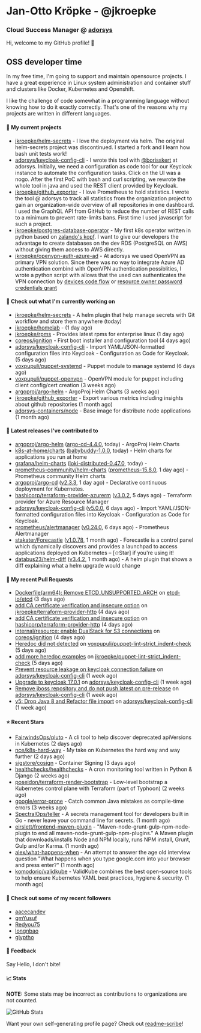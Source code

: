 # Jan-Otto Kröpke - @jkroepke
### Cloud Success Manager @ [adorsys](https://github.com/adorsys)

Hi, welcome to my GitHub profile! 👋

## OSS developer time
In my free time, I'm going to support and maintain opensource projects. I have a great experience in Linux system administration and container stuff and clusters like Docker, Kubernetes and Openshift.

I like the challenge of code somewhat in a programming language without knowing how to do it exactly correctly. That's one of the reasons why my projects are written in different languages.

#### 🌱 My current projects
- [jkroepke/helm-secrets](https://github.com/jkroepke/helm-secrets) - I love the deployment via helm. The original helm-secrets project was discontinued. I started a fork and I learn how bash unit tests work!
- [adorsys/keycloak-config-cli](https://github.com/adorsys/keycloak-config-cli) - I wrote this tool with [@borisskert](https://github.com/borisskert) at adorsys. Initially, we need a configuration as code tool for our Keycloak instance to automate the configuration tasks. Click on the UI was a nogo. After the first PoC with bash and curl scripting, we rewrote the whole tool in java and used the REST client provided by Keycloak.
- [jkroepke/github_exporter](https://github.com/jkroepke/github_exporter) - I love Prometheus to hold statistics. I wrote the tool @ adorsys to track all statistics from the organization project to gain an organization-wide overview of all repositories in one dashboard. I used the GraphQL API from GitHub to reduce the number of REST calls to a minimum to prevent rate-limits bans. First time I used javascript for such a project.
- [jkroepke/postgres-database-operator](https://github.com/jkroepke/postgres-database-operator) - My first k8s operator written in python based on [zalando's kopf](https://github.com/zalando-incubator/kopf). I want to give our developers the advantage to create databases on the dev RDS (PostgreSQL on AWS) without giving them access to AWS directly.
- [jkroepke/openvpn-auth-azure-ad](https://github.com/jkroepke/openvpn-auth-azure-ad) - At adorsys we used OpenVPN as primary VPN solution. Since there was no way to integrate Azure AD authentication combind with OpenVPN authentication possiblities, I wrote a python script with allows that the used can authenticates the VPN connection by [devices code flow](https://docs.microsoft.com/en-us/azure/active-directory/develop/v2-oauth2-device-code) or [resource owner password credentials grant](https://docs.microsoft.com/en-us/azure/active-directory/develop/v2-oauth-ropc)

#### 👷 Check out what I'm currently working on

- [jkroepke/helm-secrets](https://github.com/jkroepke/helm-secrets) - A helm plugin that help manage secrets with Git workflow and store them anywhere (today)
- [jkroepke/homelab](https://github.com/jkroepke/homelab) -  (1 day ago)
- [jkroepke/rpms](https://github.com/jkroepke/rpms) - Provides latest rpms for enterprise linux (1 day ago)
- [coreos/ignition](https://github.com/coreos/ignition) - First boot installer and configuration tool (4 days ago)
- [adorsys/keycloak-config-cli](https://github.com/adorsys/keycloak-config-cli) - Import YAML/JSON-formatted configuration files into Keycloak - Configuration as Code for Keycloak. (5 days ago)
- [voxpupuli/puppet-systemd](https://github.com/voxpupuli/puppet-systemd) - Puppet module to manage systemd (6 days ago)
- [voxpupuli/puppet-openvpn](https://github.com/voxpupuli/puppet-openvpn) - OpenVPN module for puppet including client config/cert creation (3 weeks ago)
- [argoproj/argo-helm](https://github.com/argoproj/argo-helm) - ArgoProj Helm Charts (3 weeks ago)
- [jkroepke/github_exporter](https://github.com/jkroepke/github_exporter) - Export various metrics including insights about github repositories (1 month ago)
- [adorsys-containers/node](https://github.com/adorsys-containers/node) - Base image for distribute node applications (1 month ago)

#### 🔭 Latest releases I've contributed to

- [argoproj/argo-helm](https://github.com/argoproj/argo-helm) ([argo-cd-4.4.0](https://github.com/argoproj/argo-helm/releases/tag/argo-cd-4.4.0), today) - ArgoProj Helm Charts
- [k8s-at-home/charts](https://github.com/k8s-at-home/charts) ([babybuddy-1.0.0](https://github.com/k8s-at-home/charts/releases/tag/babybuddy-1.0.0), today) - Helm charts for applications you run at home
- [grafana/helm-charts](https://github.com/grafana/helm-charts) ([loki-distributed-0.47.0](https://github.com/grafana/helm-charts/releases/tag/loki-distributed-0.47.0), today) - 
- [prometheus-community/helm-charts](https://github.com/prometheus-community/helm-charts) ([prometheus-15.8.0](https://github.com/prometheus-community/helm-charts/releases/tag/prometheus-15.8.0), 1 day ago) - Prometheus community Helm charts
- [argoproj/argo-cd](https://github.com/argoproj/argo-cd) ([v2.3.3](https://github.com/argoproj/argo-cd/releases/tag/v2.3.3), 1 day ago) - Declarative continuous deployment for Kubernetes.
- [hashicorp/terraform-provider-azurerm](https://github.com/hashicorp/terraform-provider-azurerm) ([v3.0.2](https://github.com/hashicorp/terraform-provider-azurerm/releases/tag/v3.0.2), 5 days ago) - Terraform provider for Azure Resource Manager
- [adorsys/keycloak-config-cli](https://github.com/adorsys/keycloak-config-cli) ([v5.0.0](https://github.com/adorsys/keycloak-config-cli/releases/tag/v5.0.0), 6 days ago) - Import YAML/JSON-formatted configuration files into Keycloak - Configuration as Code for Keycloak.
- [prometheus/alertmanager](https://github.com/prometheus/alertmanager) ([v0.24.0](https://github.com/prometheus/alertmanager/releases/tag/v0.24.0), 6 days ago) - Prometheus Alertmanager
- [stakater/Forecastle](https://github.com/stakater/Forecastle) ([v1.0.78](https://github.com/stakater/Forecastle/releases/tag/v1.0.78), 1 month ago) - Forecastle is a control panel which dynamically discovers and provides a launchpad to access applications deployed on Kubernetes  – [✩Star] if you&#39;re using it!
- [databus23/helm-diff](https://github.com/databus23/helm-diff) ([v3.4.2](https://github.com/databus23/helm-diff/releases/tag/v3.4.2), 1 month ago) - A helm plugin that shows a diff explaining what a helm upgrade would change

#### 🔨 My recent Pull Requests

- [Dockerfile(arm64): Remove ETCD_UNSUPPORTED_ARCH](https://github.com/etcd-io/etcd/pull/13847) on [etcd-io/etcd](https://github.com/etcd-io/etcd) (3 days ago)
- [add CA certificate verification and insecure option](https://github.com/jkroepke/terraform-provider-http/pull/1) on [jkroepke/terraform-provider-http](https://github.com/jkroepke/terraform-provider-http) (4 days ago)
- [add CA certificate verification and insecure option](https://github.com/hashicorp/terraform-provider-http/pull/125) on [hashicorp/terraform-provider-http](https://github.com/hashicorp/terraform-provider-http) (4 days ago)
- [internal/resource: enable DualStack for S3 connections](https://github.com/coreos/ignition/pull/1341) on [coreos/ignition](https://github.com/coreos/ignition) (4 days ago)
- [Heredoc did not detected](https://github.com/voxpupuli/puppet-lint-strict_indent-check/pull/25) on [voxpupuli/puppet-lint-strict_indent-check](https://github.com/voxpupuli/puppet-lint-strict_indent-check) (5 days ago)
- [add more heredoc examples](https://github.com/jkroepke/puppet-lint-strict_indent-check/pull/1) on [jkroepke/puppet-lint-strict_indent-check](https://github.com/jkroepke/puppet-lint-strict_indent-check) (5 days ago)
- [Prevent resource leakage on keycloak connection failure](https://github.com/adorsys/keycloak-config-cli/pull/683) on [adorsys/keycloak-config-cli](https://github.com/adorsys/keycloak-config-cli) (1 week ago)
- [Upgrade to keycloak 17.0.1](https://github.com/adorsys/keycloak-config-cli/pull/682) on [adorsys/keycloak-config-cli](https://github.com/adorsys/keycloak-config-cli) (1 week ago)
- [Remove jboss repository and do not push latest on pre-release](https://github.com/adorsys/keycloak-config-cli/pull/681) on [adorsys/keycloak-config-cli](https://github.com/adorsys/keycloak-config-cli) (1 week ago)
- [v5: Drop Java 8 and Refactor file import](https://github.com/adorsys/keycloak-config-cli/pull/677) on [adorsys/keycloak-config-cli](https://github.com/adorsys/keycloak-config-cli) (1 week ago)

#### ⭐ Recent Stars

- [FairwindsOps/pluto](https://github.com/FairwindsOps/pluto) - A cli tool to help discover deprecated apiVersions in Kubernetes (2 days ago)
- [nce/k8s-hard-way](https://github.com/nce/k8s-hard-way) - My take on Kubernetes the hard way and way further (2 days ago)
- [sigstore/cosign](https://github.com/sigstore/cosign) - Container Signing (3 days ago)
- [healthchecks/healthchecks](https://github.com/healthchecks/healthchecks) - A cron monitoring tool written in Python &amp; Django (2 weeks ago)
- [poseidon/terraform-render-bootstrap](https://github.com/poseidon/terraform-render-bootstrap) - Low-level bootstrap a Kubernetes control plane with Terraform (part of Typhoon) (2 weeks ago)
- [google/error-prone](https://github.com/google/error-prone) - Catch common Java mistakes as compile-time errors (3 weeks ago)
- [SpectralOps/teller](https://github.com/SpectralOps/teller) - A secrets management tool for developers built in Go - never leave your command line for secrets. (1 month ago)
- [eirslett/frontend-maven-plugin](https://github.com/eirslett/frontend-maven-plugin) - &#34;Maven-node-grunt-gulp-npm-node-plugin to end all maven-node-grunt-gulp-npm-plugins.&#34; A Maven plugin that downloads/installs Node and NPM locally, runs NPM install, Grunt, Gulp and/or Karma. (1 month ago)
- [alex/what-happens-when](https://github.com/alex/what-happens-when) - An attempt to answer the age old interview question &#34;What happens when you type google.com into your browser and press enter?&#34; (1 month ago)
- [komodorio/validkube](https://github.com/komodorio/validkube) - ValidKube combines the best open-source tools to help ensure Kubernetes YAML best practices, hygiene &amp; security. (1 month ago)

#### 👯 Check out some of my recent followers

- [aacecandev](https://github.com/aacecandev)
- [gmYusuf](https://github.com/gmYusuf)
- [Redyou75](https://github.com/Redyou75)
- [longnbao](https://github.com/longnbao)
- [glyptho](https://github.com/glyptho)

#### 💬 Feedback

Say Hello, I don't bite!

#### 📈 Stats

**NOTE:** Some stats may be incorrect as contributions to organizations
are not counted.

![GitHub Stats](https://github-readme-stats.vercel.app/api?username=jkroepke&count_private=false&theme=tokyonight&show_icons=true)

Want your own self-generating profile page? Check out [readme-scribe](https://github.com/muesli/readme-scribe)!
